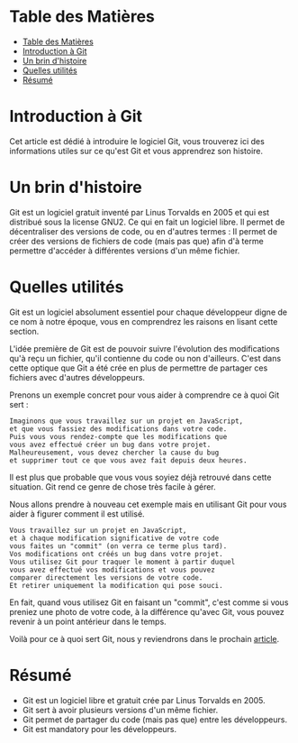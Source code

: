 # Table des Matières

- [Table des Matières](#table-des-matières)
- [Introduction à Git](#introduction-à-git)
- [Un brin d'histoire](#un-brin-dhistoire)
- [Quelles utilités](#quelles-utilités)
- [Résumé](#résumé)

# Introduction à Git

Cet article est dédié à introduire le logiciel Git, vous trouverez ici des informations utiles sur ce qu'est Git et vous apprendrez son histoire.

# Un brin d'histoire

Git est un logiciel gratuit inventé par Linus Torvalds en 2005 et qui est distribué sous la license GNU2. Ce qui en fait un logiciel libre. Il permet de décentraliser des versions de code, ou en d'autres termes : Il permet de créer des versions de fichiers de code (mais pas que) afin d'à terme permettre d'accéder à différentes versions d'un même fichier.

# Quelles utilités

Git est un logiciel absolument essentiel pour chaque développeur digne de ce nom à notre époque, vous en comprendrez les raisons en lisant cette section.

L'idée première de Git est de pouvoir suivre l'évolution des modifications qu'à reçu un fichier, qu'il contienne du code ou non d'ailleurs. C'est dans cette optique que Git a été crée en plus de permettre de partager ces fichiers avec d'autres développeurs.

Prenons un exemple concret pour vous aider à comprendre ce à quoi Git sert :

```
Imaginons que vous travaillez sur un projet en JavaScript,
et que vous fassiez des modifications dans votre code.
Puis vous vous rendez-compte que les modifications que
vous avez effectué créer un bug dans votre projet.
Malheureusement, vous devez chercher la cause du bug
et supprimer tout ce que vous avez fait depuis deux heures.
```

Il est plus que probable que vous vous soyiez déjà retrouvé dans cette situation. Git rend ce genre de chose très facile à gérer.

Nous allons prendre à nouveau cet exemple mais en utilisant Git pour vous aider à figurer comment il est utilisé.

```
Vous travaillez sur un projet en JavaScript,
et à chaque modification significative de votre code
vous faites un "commit" (on verra ce terme plus tard).
Vos modifications ont créés un bug dans votre projet.
Vous utilisez Git pour traquer le moment à partir duquel
vous avez effectué vos modifications et vous pouvez
comparer directement les versions de votre code.
Et retirer uniquement la modification qui pose souci.
```

En fait, quand vous utilisez Git en faisant un "commit", c'est comme si vous preniez une photo de votre code, à la différence qu'avec Git, vous pouvez revenir à un point antérieur dans le temps.

Voilà pour ce à quoi sert Git, nous y reviendrons dans le prochain [article](../../02-versioning/fr/article.md).

# Résumé

- Git est un logiciel libre et gratuit crée par Linus Torvalds en 2005.
- Git sert à avoir plusieurs versions d'un même fichier.
- Git permet de partager du code (mais pas que) entre les développeurs.
- Git est mandatory pour les développeurs.